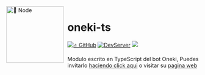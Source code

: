 <img width="150" height="150" align="left" style="float: left; margin: 0 10px 0 0;" alt="🤖 Node" src="https://oneki.up.railway.app/assets/oneki.svg">

# oneki-ts

[![⭐ GitHub](https://img.shields.io/github/stars/LyricalString/Node-Discord-Bot.svg?style=social&label=Stars&style=flat)](https://github.com/LyricalString/Node-Discord-Bot/stargazers)
[![DevServer](https://discordapp.com/api/guilds/885674114310881362/widget.png?style=shield)](https://discord.gg/8SpUxnF6v4)
[![](https://img.shields.io/github/languages/top/OnekiDevs/oneki-ts)]()

Modulo escrito en TypeScript del bot Oneki, Puedes invitarlo [haciendo click aqui](https://discord.com/oauth2/authorize?client_id=901956486064922624&permissions=8&redirect_uri=https%3A%2F%2Foneki.up.railway.app%2Flogin&response_type=code&scope=bot%20identify%20guilds%20applications.commands) o visitar su [pagina web](https://oneki.up.railway.app/)
